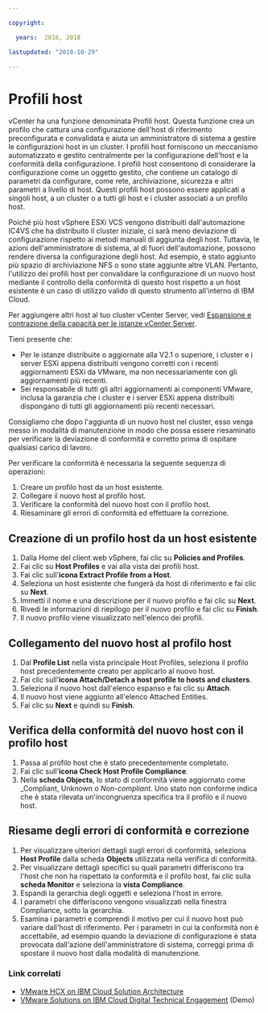 ```yaml
---

copyright:

  years:  2016, 2018

lastupdated: "2018-10-29"

---
```


#	Profili host

vCenter ha una funzione denominata Profili host. Questa funzione crea un profilo che cattura una configurazione dell'host di riferimento preconfigurata e convalidata e aiuta un amministratore di sistema a gestire le configurazioni host in un cluster. I profili host forniscono un meccanismo automatizzato e gestito centralmente per la configurazione dell'host e la conformità della configurazione. I profili host consentono di considerare la configurazione come un oggetto gestito, che contiene un catalogo di parametri da configurare, come rete, archiviazione, sicurezza e altri parametri a livello di host. Questi profili host possono essere applicati a singoli host, a un cluster o a tutti gli host e i cluster associati a un profilo host.

Poiché più host vSphere ESXi VCS vengono distribuiti dall'automazione IC4VS che ha distribuito il cluster iniziale, ci sarà meno deviazione di configurazione rispetto ai metodi manuali di aggiunta degli host. Tuttavia, le azioni dell'amministratore di sistema, al di fuori dell'automazione, possono rendere diversa la configurazione degli host. Ad esempio, è stato aggiunto più spazio di archiviazione NFS o sono state aggiunte altre VLAN. Pertanto, l'utilizzo dei profili host per convalidare la configurazione di un nuovo host mediante il controllo della conformità di questo host rispetto a un host esistente è un caso di utilizzo valido di questo strumento all'interno di IBM Cloud.

Per aggiungere altri host al tuo cluster vCenter Server, vedi [Espansione e contrazione della capacità per le istanze vCenter Server](../../vcenter/vc_addingremovingservers.html).

Tieni presente che:
*	Per le istanze distribuite o aggiornate alla V2.1 o superiore, i cluster e i server ESXi appena distribuiti vengono corretti con i recenti aggiornamenti ESXi da VMware, ma non necessariamente con gli aggiornamenti più recenti.
*	Sei responsabile di tutti gli altri aggiornamenti ai componenti VMware, inclusa la garanzia che i cluster e i server ESXi appena distribuiti dispongano di tutti gli aggiornamenti più recenti necessari.

Consigliamo che dopo l'aggiunta di un nuovo host nel cluster, esso venga messo in modalità di manutenzione in modo che possa essere riesaminato per verificare la deviazione di conformità e corretto prima di ospitare qualsiasi carico di lavoro.

Per verificare la conformità è necessaria la seguente sequenza di operazioni:
1.	Creare un profilo host da un host esistente.
2.	Collegare il nuovo host al profilo host.
3.	Verificare la conformità del nuovo host con il profilo host.
4.	Riesaminare gli errori di conformità ed effettuare la correzione.

##	Creazione di un profilo host da un host esistente

1.	Dalla Home del client web vSphere, fai clic su **Policies and Profiles**.
2.	Fai clic su **Host Profiles** e vai alla vista dei profili host.
3.	Fai clic sull'**icona Extract Profile from a Host**.
4.	Seleziona un host esistente che fungerà da host di riferimento e fai clic su **Next**.
5.	Immetti il nome e una descrizione per il nuovo profilo e fai clic su **Next**.
6.	Rivedi le informazioni di riepilogo per il nuovo profilo e fai clic su **Finish**.
7.	Il nuovo profilo viene visualizzato nell'elenco dei profili.

##	Collegamento del nuovo host al profilo host

1.	Dal **Profile List** nella vista principale Host Profiles, seleziona il profilo host precedentemente creato per applicarlo al nuovo host.
2.	Fai clic sull'**icona Attach/Detach a host profile to hosts and clusters**.
3.	Seleziona il nuovo host dall'elenco espanso e fai clic su **Attach**.
4.	Il nuovo host viene aggiunto all'elenco Attached Entities.
5.	Fai clic su **Next** e quindi su **Finish**.

##	Verifica della conformità del nuovo host con il profilo host

1.	Passa al profilo host che è stato precedentemente completato.
2.	Fai clic sull'**icona Check Host Profile Compliance**.
3.	Nella **scheda Objects**, lo stato di conformità viene aggiornato come _Compliant, Unknown o _Non-compliant_. Uno stato non conforme indica che è stata rilevata un'incongruenza specifica tra il profilo e il nuovo host.

##	Riesame degli errori di conformità e correzione

1.	Per visualizzare ulteriori dettagli sugli errori di conformità, seleziona **Host Profile** dalla scheda **Objects** utilizzata nella verifica di conformità.
2.	Per visualizzare dettagli specifici su quali parametri differiscono tra l'host che non ha rispettato la conformità e il profilo host, fai clic sulla **scheda Monitor** e seleziona la **vista Compliance**.
3.	Espandi la gerarchia degli oggetti e seleziona l'host in errore.
4.	I parametri che differiscono vengono visualizzati nella finestra Compliance, sotto la gerarchia.
5.	Esamina i parametri e comprendi il motivo per cui il nuovo host può variare dall'host di riferimento. Per i parametri in cui la conformità non è accettabile, ad esempio quando la deviazione di configurazione è stata provocata dall'azione dell'amministratore di sistema, correggi prima di spostare il nuovo host dalla modalità di manutenzione.

### Link correlati

* [VMware HCX on IBM Cloud Solution Architecture](https://www.ibm.com/cloud/garage/files/HCX_Architecture_Design.pdf)
* [VMware Solutions on IBM Cloud Digital Technical Engagement](https://ibm-dte.mybluemix.net/ibm-vmware) (Demo)
